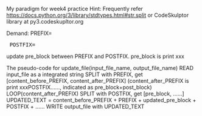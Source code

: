 My paradigm for week4 practice
Hint: Frequently refer https://docs.python.org/3/library/stdtypes.html#str.split or CodeSkulptor library at py3.codeskupltor.org

Demand:
PREFIX=<pre class="cm">
POSTFIX=</pre>
update pre_block between PREFIX and POSTFIX. pre_block is print xxx

The pseudo-code for update_file(input_file_name, output_file_name)
READ input_file as a integrated string
SPLIT with PREFIX, get [content_before_PREFIX, content_after_PREFIX]  (content_after_PREFIX is print xxxPOSTFIX……, indicated as pre_block+post_block)
LOOP(content_after_PREFIX)
  SPLIT with POSTFIX, get [pre_block, ……]
  UPDATED_TEXT = content_before_PREFIX + PREFIX + updated_pre_block + POSTFIX + ……
WRITE output_file with UPDATED_TEXT
